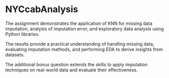# NYCcabAnalysis

The assignment demonstrates the application of KNN for missing data imputation, analysis of imputation error, and exploratory data analysis using Python libraries.

The results provide a practical understanding of handling missing data, evaluating imputation methods, and performing EDA to derive insights from datasets.

The additional bonus question extends the skills to apply imputation techniques on real-world data and evaluate their effectiveness.
